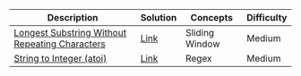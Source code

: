 | Description | Solution | Concepts | Difficulty |
| ----------- | -------- | -------- | ---------- |
| [Longest Substring Without Repeating Characters](https://leetcode.com/problems/longest-substring-without-repeating-characters) | [Link](idx3.py)  | Sliding Window | Medium |
| [String to Integer (atoi)](https://leetcode.com/problems/string-to-integer-atoi) | [Link](idx8.py) | Regex | Medium |
